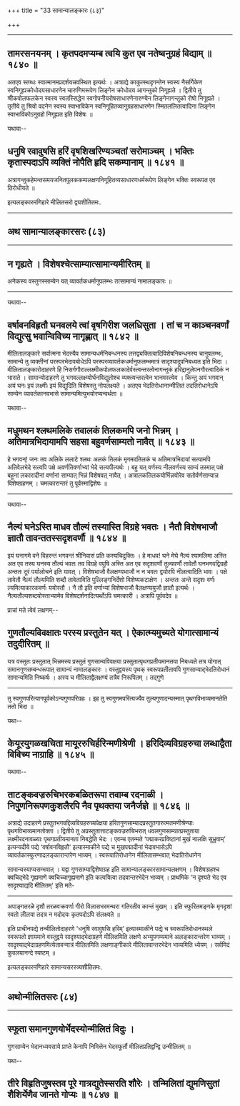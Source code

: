 +++
title = "33 सामान्यालङ्कारः (८३)"

+++


------------------------------------------------------------------------

## तामरसनयनम् । कृतपदमप्यम्ब त्वयि कुत एव नतेष्वनुग्रहं विद्याम् ॥ १८४० ॥

अतएव स्तब्धः स्वात्मानमप्रदर्शयन्नवस्थित इत्यर्थः । अत्राद्ये
काकुत्स्थदृगन्तेन स्वस्य नैसर्गिकेण स्वनिगूह्यक्रोधोदयसाधारणेन
चारुणिमरूपेण लिङ्गेन क्रोधोदय आगन्तुको निगूह्यते । द्वितीये तु
श्रीकपोलफलकेन स्वस्य स्वतस्सिद्धेन स्वगोपनीयरोषसाधारणेनारुण्येन
लिङ्गेनागन्तुको रोषो निगूह्यते । तृतीये तु श्रियो वदनेन स्वस्य
स्वाभाविकेन स्वनिगूहितव्यानुग्रहसाधारणेन स्मितललितत्वादिना लिङ्गेन
स्वाभाविकोऽनुग्रहो निगूह्यत इति विशेषः ॥

यथावा--



## धनुषि रवावुषसि हरिं वृषशिखरिण्यञ्चतां सरोमाञ्चम् । भक्तिः कृतास्पदाऽपि व्यक्तिं नोपैति हृदि सकम्पानाम् ॥ १८४१ ॥

अत्रागन्तुकहेमन्तसमयजनितपुलककम्पलक्षणनिगूहितव्यसाधारणधर्मरूपेण लिङ्गेन
भक्तिः स्वरूपत एव तिरोधीयते ॥

इत्यलङ्कारमणिहारे मीलितसरो द्व्यशीतितमः.

------------------------------------------------------------------------

## अथ सामान्यालङ्कारसरः (८३)

------------------------------------------------------------------------



## न गृह्यते । विशेषश्चेत्साम्यात्सामान्यमीरितम् ॥

अनेकस्य वस्तुनस्साम्येन यत् व्यावर्तकधर्मानुपलम्भः तत्सामान्यं
नामालङ्कारः ॥

------------------------------------------------------------------------

यथावा--



## वर्षावनविहृतौ घनवलये त्वां वृषगिरीश जलधिसुता । तां च न काञ्चनवर्णां विद्युत्सु भवान्विविच्य नागृह्णात् ॥ १८४२ ॥

मीलितालङ्कारे सर्वात्मना भेदस्यैव सामान्यधर्मनिबन्धनस्य
तत्तद्व्यक्तित्वादिविशेषनिबन्धनस्य चानुपलम्भः, सामान्ये तु व्यक्तीनां
परस्परभेदावबोधेऽपि परस्परव्यावर्तकधर्मानुफलम्भमात्रं सादृश्यादुपनिबध्यत
इति भिदा । मीलितालङ्कारोदाहरणे हि
निसर्गगौराल्लक्ष्मीकपोलफलकादेर्वस्त्वन्तरत्वेनागन्तुकं
हरिद्रानुलेपनगौरत्वादिकं न भासते । सामान्योदाहरणे तु
भगवल्लक्ष्म्योर्घनविद्युतोश्च व्यक्त्यन्तरत्वेन भानमस्त्येव । किन्तु अयं
भगवान् अयं घनः इयं लक्ष्मीः इयं विद्युदिति विशेषस्तु नोपलक्ष्यते । अतएव
भेदतिरोधानान्मीलितं तदतिरोधानेऽपि साम्येन व्यावर्तकानवभासे
सामान्यमित्युभयोरप्यन्वर्थता ॥

यथावा--



## मधुमथन श्लथमलिके तवालकं तिलकमपि जनो भिन्नम् । अतिमात्रभिदायामपि सहसा बहुवर्णसाम्यतो नावैत् ॥ १८४३ ॥

हे भगवन्! जनः तव अलिके ललाटे श्लथः अलकं तिलकं मृगमदतिलकं च
अतिमात्रभिदायां सत्यामपि अतिवेलभेदे सत्यपि पक्षे अवर्णतिवर्णाभ्यां भेदे
सत्यपीत्यर्थः । बहु यत् वर्णस्य नीलवर्णस्य साम्यं तस्मात् पक्षे बहूनां
लकारादीनां वर्णानां साम्यात् भिन्नं विशेषवत् नावैत् ।
अत्रालकतिलकयोर्भिन्नयोरेव सतोर्वर्णसाम्यान्न विशेषग्रहणम् ।
चमत्कारान्तरं तु पूर्वस्माद्विशेषः ॥

------------------------------------------------------------------------

यथावा--



## नैल्यं घनेऽस्ति माधव तौल्यं तस्यास्ति विग्रहे भवतः । नैतौ विशेषभाजौ ज्ञातौ तावन्ततस्सदृशवर्णौ ॥ १८४४ ॥

इयं घनागमे वने विहरन्तं भगवन्तं श्रीनिवासं प्रति कस्यचिदुक्तिः । हे
माधव! घने मेघे नैल्यं श्यामलिमा अस्ति अत एव तस्य घनस्य तौल्यं भवतः तव
विग्रहे वपुषि अस्ति अत एव सदृशवर्णौ तुल्यवर्णौ तावेतौ घनभगवद्विग्रहौ
अन्ततः दूरं पर्यालोचने इति यावत् । विशेषभाजौ वैलक्षण्यभाजौ न न भवतः
द्वयोरपि नीलत्वादिति भावः । पक्षे तावेतौ नैल्यं तौल्यमिति शब्दौ
तावेताविति पुल्लिङ्गनिर्देशो विशेष्यकटाक्षेण । अन्ततः अन्ते सदृशः वर्णः
ल्यमित्याकारकवर्णः ययोस्तौ । नै तौ इति वर्णाभ्यां विशेषभाजौ
वैलक्षण्ययुजौ ज्ञातौ इत्यर्थः । नैल्यतौल्यशब्दयोस्ताभ्यामेव
विशेषदर्शनादित्यर्थोऽपि चमत्कारी । अत्रापि पूर्ववदेव ॥

प्राचां मते त्वेवं लक्षणम्--



## गुणतौल्यविवक्षातः परस्य प्रस्तुतेन यत् । ऐकात्म्यमुच्यते योगात्सामान्यं तदुदीरितम् ॥

यत्र वस्तुतः प्रस्तुतात् भिन्नमस्य प्रस्तुतं गुणसाम्यविवक्षया
प्रस्तुतात्पृथगप्रतीयमानतया निबध्यते तत्र योगात् समानगुणसम्बन्धरूपात्
सामान्यं नामालङ्कारः । वस्तुद्वयस्य पृथक् स्वरूपप्रतीतावपि
गुणसाम्याद्भेदतिरोधानं सामान्यमिति निष्कर्षः । अस्य च मीलिताद्वैलक्षण्यं
तत्रैव निरूपितम् । तद्गुणे

------------------------------------------------------------------------

तु स्वगुणपरित्यागपूर्वकोऽन्यगुणपरिग्रहः । इह तु स्वगुणमपरित्यज्यैव
तुल्यगुणादन्यस्मात् पृथगविभाव्यमानतेति ततो भिदा ॥

यथा--



## केयूरयुगळखचिता मायूररुचिर्हरिन्मणीश्रेणी । हरिदिव्यविग्रहरुचा लब्धाद्वैता विविच्य नाग्राहि ॥ १८४५ ॥

यथावा--



## ताटङ्कवज्ररुचिभरकबळितरूपा तवाम्ब रदनाळी । निपुणनिरूपणकुशलैरपि नैव पृथक्तया जनैर्जज्ञे ॥ १८४६ ॥

अत्राद्ये उदाहरणे प्रस्तुतभगवद्दिव्यविग्रहरुच्यपेक्षया
हरितगुणसाम्यादप्रस्तुतगारुत्मतमणीश्रेण्याः पृथगविभाव्यमानतोक्ता ।
द्वितीये तु अप्रस्तुतात्ताटङ्कवज्ररुचिभरात् धवलगुणसाम्यात्प्रस्तुताया
लक्ष्मीरदनावळ्याः पृथगप्रतीयमानता निबद्धेति भेदः । एवम्च एतन्मते
‘पद्माकरप्रविष्टानां मुखं नालक्षि सुभ्रुवाम्’ इत्यन्यदीये पद्ये
‘वर्षावनविहृतौ' इत्यास्माकीने पद्ये च मुखपद्मादीनां भेदावभासेऽपि
व्यावर्तकास्फुरणादलङ्कारान्तरेण भाव्यम् । स्वरूपातिरोधानेन मीलितासम्भवात्
भेदातिरोधानेन

सामान्यस्याप्यसम्भवात् । यद्वा गुणसाम्याद्विशेषाग्रह इति
सामान्यालङ्कारसामान्यलक्षणम् । विशेषाग्रहश्च क्वचिद्भेदे गृह्यमाणे
क्वचिच्चागृह्यमाणे इति कल्पयित्वा तदवान्तरभेदेन भाव्यम् । प्राथमिके 'न
दृश्यते भेद एव सादृश्याद्यदि मीलितम्' इति मते-

------------------------------------------------------------------------

अपाङ्गतरळे दृशौ तरळवक्रवर्णा गीरो
विलासभरमन्थरा गतिरतीव कान्तं मुखम् ।
इति स्फुरितमङ्गके मृगदृशां स्वतो लीलया
तदत्र न मदोदयः कृतपदोऽपि संलक्ष्यते ॥

इति प्राचीनपद्ये तन्मीलितोदाहरणे 'धनुषि रवावुषसि हरिम्’ इत्यास्माकीने
पद्ये च स्वरूपतिरोधानस्थले स्वरूपतो ज्ञायमाने वस्तुद्वये
सादृश्याद्भेदाग्रहणे मीलितमिति लक्षणे अभ्युपगम्यमाने अलङ्कारान्तरेण
भाव्यम् । सादृश्याद्भेदाग्रहणमित्येतावन्मात्रं मीलितमिति लक्षणाङ्गीकारे
मीलितावान्तरभेदेन भाव्यमिति ध्येयम् । सर्वमिदं कुवलयानन्दे स्पष्टम् ॥

इत्यलङ्कारमणिहारे सामान्यसरस्त्र्यशीतितमः.

------------------------------------------------------------------------



## अथोन्मीलितसरः (८४)

------------------------------------------------------------------------

## स्फूता समानगुणयोर्भेदस्योन्मीलितं विदुः ।

गुणसाम्येन भेदानध्यवसाये प्राप्ते केनापि निमित्तेन भेदस्फूर्तौ
मीलितप्रतिद्वन्द्वि उन्मीलितम् ॥

यथा--



## तीरे विहृतिजुषस्तव पूरे गात्रद्युतेस्सरति शौरेः । तन्मिलितां द्युमणिसुतां शैशिर्येणैव जानते गोप्यः ॥ १८४७ ॥

